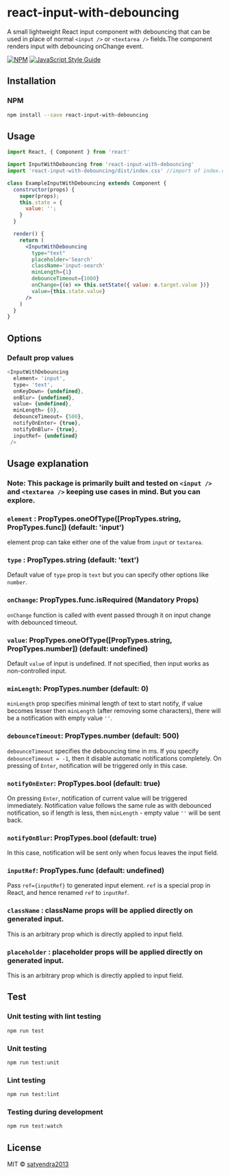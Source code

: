 # react-input-with-debouncing

A small lightweight React input component with debouncing that can be used in place of normal `<input />` or `<textarea />` fields.The component renders input with debouncing onChange event.

[![NPM](https://img.shields.io/npm/v/react-input-with-debouncing.svg)](https://www.npmjs.com/package/react-input-with-debouncing) [![JavaScript Style Guide](https://img.shields.io/badge/code_style-standard-brightgreen.svg)](https://standardjs.com)

## Installation

### NPM

```bash
npm install --save react-input-with-debouncing
```

## Usage

```jsx
import React, { Component } from 'react'

import InputWithDebouncing from 'react-input-with-debouncing'
import 'react-input-with-debouncing/dist/index.css' //import of index.css is optional

class ExampleInputWithDebouncing extends Component {
  constructor(props) {
    super(props);
    this.state = {
      value: '';
    }
  }

  render() {
    return (
      <InputWithDebouncing
        type="text"
        placeholder='Search'
        className='input-search'
        minLength={1}
        debounceTimeout={1000}
        onChange={(e) => this.setState({ value: e.target.value })}
        value={this.state.value}
      />
    )
  }
}
```

## Options

### Default prop values

```js
<InputWithDebouncing
  element= 'input',
  type= 'text',
  onKeyDown= {undefined},
  onBlur= {undefined},
  value= {undefined},
  minLength= {0},
  debounceTimeout= {500},
  notifyOnEnter= {true},
  notifyOnBlur= {true},
  inputRef= {undefined}
 />
```

## Usage explanation

### Note: This package is primarily built and tested on `<input />` and `<textarea />` keeping use cases in mind. But you can explore.

### `element` : PropTypes.oneOfType([PropTypes.string, PropTypes.func]) (default: 'input')

element prop can take either one of the value from `input` or `textarea`.

### `type` : PropTypes.string (default: 'text')

Default value of `type` prop is `text` but you can specify other options like `number`.

### `onChange`: PropTypes.func.isRequired (Mandatory Props)

`onChange` function is called with event passed through it on input change with debounced timeout.

### `value`: PropTypes.oneOfType([PropTypes.string, PropTypes.number]) (default: undefined)

Default `value` of input is undefined. If not specified, then input works as non-controlled input.

### `minLength`: PropTypes.number (default: 0)

`minLength` prop specifies minimal length of text to start notify, if value becomes lesser then `minLength` (after removing some characters), there will be a notification with empty value `''`.

### `debounceTimeout`: PropTypes.number (default: 500)

`debounceTimeout` specifies the debouncing time in ms. If you specify `debounceTimeout = -1`, then it disable automatic notifications completely. On pressing of `Enter`, notification will be triggered only in this case.

### `notifyOnEnter`: PropTypes.bool (default: true)

On pressing `Enter`, notification of current value will be triggered immediately. Notification value follows the same rule as with debounced notification, so if length is less, then `minLength` - empty value `''` will be sent back.

### `notifyOnBlur`: PropTypes.bool (default: true)

In this case, notification will be sent only when focus leaves the input field.

### `inputRef`: PropTypes.func (default: undefined)

Pass `ref={inputRef}` to generated input element. `ref` is a special prop in React, and hence renamed `ref` to `inputRef`.

### `className` : className props will be applied directly on generated input.

This is an arbitrary prop which is directly applied to input field.

### `placeholder` : placeholder props will be applied directly on generated input.

This is an arbitrary prop which is directly applied to input field.

## Test

### Unit testing with lint testing

```bash
npm run test
```

### Unit testing

```bash
npm run test:unit
```

### Lint testing

```bash
npm run test:lint
```

### Testing during development

```bash
npm run test:watch
```

## License

MIT © [satyendra2013](https://github.com/satyendra2013)

